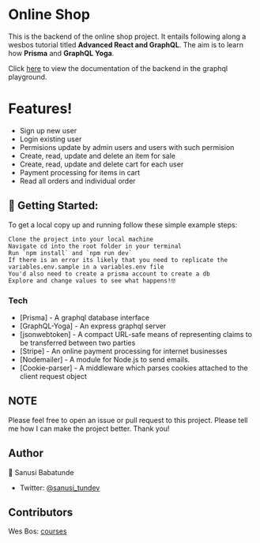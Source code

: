# Online Shop

This is the backend of the online shop project. It entails following along a wesbos tutorial titled **Advanced React and GraphQL**. The aim is to learn how **Prisma** and **GraphQL Yoga**.

Click [here](https://online-shop-yoga-prod.herokuapp.com/) to view the documentation of the backend in the graphql playground.

# Features!

- Sign up new user
- Login existing user
- Permisions update by admin users and users with such permision
- Create, read, update and delete an item for sale
- Create, read, update and delete cart for each user
- Payment processing for items in cart
- Read all orders and individual order

## 🚀 Getting Started:

To get a local copy up and running follow these simple example steps:

    Clone the project into your local machine
    Navigate cd into the root folder in your terminal
    Run `npm install` and `npm run dev`
    If there is an error its likely that you need to replicate the variables.env.sample in a variables.env file
    You'd also need to create a prisma account to create a db
    Explore and change values to see what happens!🤓

### Tech

- [Prisma] - A graphql database interface
- [GraphQL-Yoga] - An express graphql server
- [jsonwebtoken] - A compact URL-safe means of representing claims to be transferred between two parties
- [Stripe] - An online payment processing for internet businesses
- [Nodemailer] - A module for Node.js to send emails.
- [Cookie-parser] - A middleware which parses cookies attached to the client request object

## NOTE

Please feel free to open an issue or pull request to this project. Please tell me how I can make the project better. Thank you!

## Author

👤 Sanusi Babatunde

- Twitter: [@sanusi_tundev](https://twitter.com/sanusi_tundev)

## Contributors

Wes Bos: [courses](https://wesbos.com/courses)
